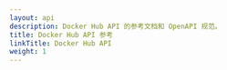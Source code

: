 ```yaml
---
layout: api
description: Docker Hub API 的参考文档和 OpenAPI 规范。
title: Docker Hub API 参考
linkTitle: Docker Hub API
weight: 1
---
```

